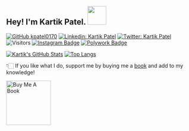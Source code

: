 ## Hey! I'm Kartik Patel. <img src="https://media.giphy.com/media/hvRJCLFzcasrR4ia7z/giphy.gif" width="50" height="50">

[![GitHub kpatel0170](https://img.shields.io/github/followers/kpatel0170?label=follow&style=social)](https://github.com/kpatel0170)
[![Linkedin: Kartik Patel](https://img.shields.io/badge/-Kartik%20Patel-blue?style=flat-square&logo=Linkedin&logoColor=white&link=https://www.linkedin.com/in/kpatel0170/)](https://www.linkedin.com/in/kpatel0170/)
[![Twitter: Kartik Patel](https://img.shields.io/twitter/follow/kpatel0170?style=social)](https://twitter.com/kpatel0170)
![Visitors](https://visitor-badge.glitch.me/badge?page_id=kpatel0170&left_color=gray&right_color=blue)
[![Instagram Badge](https://img.shields.io/badge/-@kpatel0170-black?style=flat-square&labelColor=000000&logo=Instagram&link=https://instagram.com/kpatel0170)](https://instagram.com/kpatel0170)
[![Polywork Badge](https://img.shields.io/badge/-kpatel0170-orange?style=flat-square&logo=polywork&logoColor=black&link=http://polywork.com/kpatel0170)](http://polywork.com/kpatel0170)


[![Kartik's GitHub Stats](https://github-readme-stats.vercel.app/api?username=kpatel0170&hide=issues&count_private=true&show_icons=true&theme=calm)](https://github.com/kpatel0170/github-readme-stats)
[![Top Langs](https://github-readme-stats.vercel.app/api/top-langs/?username=kpatel0170&layout=compact&theme=calm)](https://github.com/kpatel0170/github-readme-stats)

👇🏻 If you like what I do, support me by buying me a [book](https://www.buymeacoffee.com/kpatel0170) and add to my knowledge! 

<a href="https://www.buymeacoffee.com/kpatel0170" target="_blank"><img src="https://cdn.buymeacoffee.com/buttons/v2/default-white.png" alt="Buy Me A Book" width="120" ></a>
<!--
**kpatel0170/kpatel0170** is a ✨ _special_ ✨ repository because its `README.md` (this file) appears on your GitHub profile.

Here are some ideas to get you started:

- 🔭 I’m currently working on ...
- 🌱 I’m currently learning ...
- 👯 I’m looking to collaborate on ...
- 🤔 I’m looking for help with ...
- 💬 Ask me about ...
- 📫 How to reach me: ...
- 😄 Pronouns: ...
- ⚡ Fun fact: ...
-->
